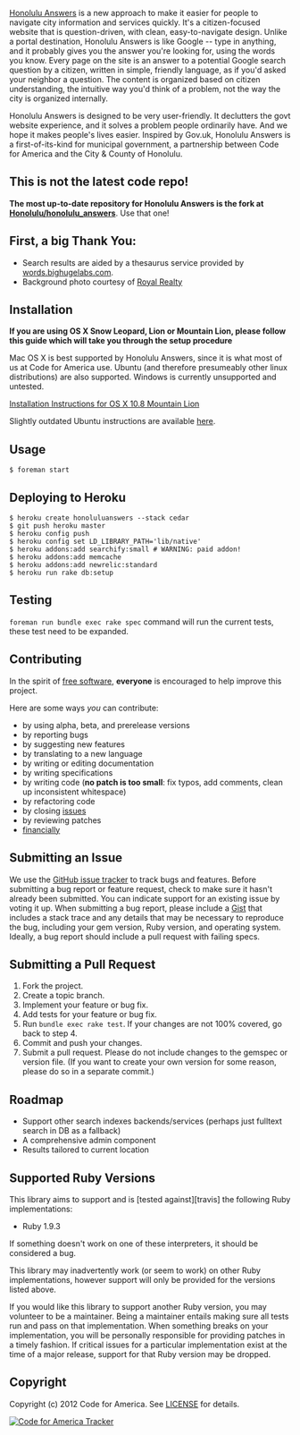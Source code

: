 [Honolulu Answers](http://answers.honolulu.gov) is a new approach to make it easier for people to navigate city information and services quickly. It's a citizen-focused website that is question-driven, with clean, easy-to-navigate design. Unlike a portal destination, Honolulu Answers is like Google -- type in anything, and it probably gives you the answer you're looking for, using the words you know. Every page on the site is an answer to a potential Google search question by a citizen, written in simple, friendly language, as if you'd asked your neighbor a question. The content is organized based on citizen understanding, the intuitive way you'd think of a problem, not the way the city is organized internally.

Honolulu Answers is designed to be very user-friendly. It declutters the govt website experience, and it solves a problem people ordinarily have. And we hope it makes people's lives easier. Inspired by Gov.uk, Honolulu Answers is a first-of-its-kind for municipal government, a partnership between Code for America and the City & County of Honolulu.

## This is not the latest code repo!

**The most up-to-date repository for Honolulu Answers is the fork at [Honolulu/honolulu_answers](https://github.com/Honolulu/honolulu_answers)**. Use that one!

## First, a big Thank You:

* Search results are aided by a thesaurus service provided by [words.bighugelabs.com](http://words.bighugelabs.com/).
* Background photo courtesy of [Royal Realty](http://royalrealtyllc.com/)


## Installation

**If you are using OS X Snow Leopard, Lion or Mountain Lion, please follow this guide which will take you through the setup procedure**

Mac OS X is best supported by Honolulu Answers, since it is what most of us at Code for America use. Ubuntu (and therefore presumeably other linux distributions) are also supported.  Windows is currently unsupported and untested.  

[Installation Instructions for OS X 10.8 Mountain Lion](https://github.com/codeforamerica/honolulu_answers/wiki/Installation-Instructions-for-OS-X-10.8-Mountain-Lion)

Slightly outdated Ubuntu instructions are available [here](https://github.com/codeforamerica/honolulu_answers/wiki/Installation-Instructions-for-Ubuntu-12.04-Precise).


## Usage
    
    $ foreman start

## Deploying to Heroku
    
    $ heroku create honoluluanswers --stack cedar
    $ git push heroku master
    $ heroku config push
    $ heroku config set LD_LIBRARY_PATH='lib/native'
    $ heroku addons:add searchify:small # WARNING: paid addon!
    $ heroku addons:add memcache
    $ heroku addons:add newrelic:standard
    $ heroku run rake db:setup

## Testing

`foreman run bundle exec rake spec` command will run the current tests, these test need to be expanded.

## Contributing
In the spirit of [free software][free-sw], **everyone** is encouraged to help
improve this project.

[free-sw]: http://www.fsf.org/licensing/essays/free-sw.html

Here are some ways *you* can contribute:

* by using alpha, beta, and prerelease versions
* by reporting bugs
* by suggesting new features
* by translating to a new language
* by writing or editing documentation
* by writing specifications
* by writing code (**no patch is too small**: fix typos, add comments, clean up
  inconsistent whitespace)
* by refactoring code
* by closing [issues][]
* by reviewing patches
* [financially][]

[issues]: https://github.com/codeforamerica/honolulu_answers/issues
[financially]: https://secure.codeforamerica.org/page/contribute

## Submitting an Issue
We use the [GitHub issue tracker][issues] to track bugs and features. Before
submitting a bug report or feature request, check to make sure it hasn't
already been submitted. You can indicate support for an existing issue by
voting it up. When submitting a bug report, please include a [Gist][] that
includes a stack trace and any details that may be necessary to reproduce the
bug, including your gem version, Ruby version, and operating system. Ideally, a
bug report should include a pull request with failing specs.

[gist]: https://gist.github.com/

## Submitting a Pull Request
1. Fork the project.
2. Create a topic branch.
3. Implement your feature or bug fix.
4. Add tests for your feature or bug fix.
5. Run `bundle exec rake test`. If your changes are not 100% covered, go back
   to step 4.
6. Commit and push your changes.
7. Submit a pull request. Please do not include changes to the gemspec or
   version file. (If you want to create your own version for some reason,
   please do so in a separate commit.)

## Roadmap
* Support other search indexes backends/services (perhaps just fulltext search in DB as a fallback)
* A comprehensive admin component
* Results tailored to current location

## Supported Ruby Versions
This library aims to support and is [tested against][travis] the following Ruby
implementations:

 * Ruby 1.9.3

If something doesn't work on one of these interpreters, it should be considered
a bug.

This library may inadvertently work (or seem to work) on other Ruby
implementations, however support will only be provided for the versions listed
above.

If you would like this library to support another Ruby version, you may
volunteer to be a maintainer. Being a maintainer entails making sure all tests
run and pass on that implementation. When something breaks on your
implementation, you will be personally responsible for providing patches in a
timely fashion. If critical issues for a particular implementation exist at the
time of a major release, support for that Ruby version may be dropped.

## Copyright
Copyright (c) 2012 Code for America. See [LICENSE][] for details.

[license]: https://github.com/codeforamerica/cfa_template/blob/master/LICENSE.mkd

[![Code for America Tracker](http://stats.codeforamerica.org/codeforamerica/honolulu_answers.png)][tracker]

[tracker]: http://stats.codeforamerica.org/projects/honolulu_answers
